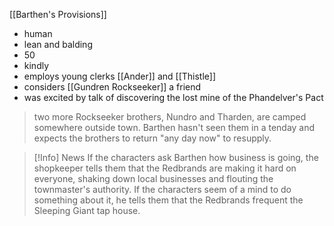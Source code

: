 [[Barthen's Provisions]]
* human
* lean and balding
* 50
* kindly
* employs young clerks [[Ander]] and [[Thistle]]
* considers [[Gundren Rockseeker]] a friend
* was excited by talk of discovering the lost mine of the Phandelver's Pact

>two more Rockseeker brothers, Nundro and Tharden, are camped somewhere outside town. Barthen hasn't seen them in a tenday and expects the brothers to return "any day now" to resupply.


> [!Info] News
> If the characters ask Barthen how business is going, the shopkeeper tells them that the Redbrands are making it hard on everyone, shaking down local businesses and flouting the townmaster's authority. If the characters seem of a mind to do something about it, he tells them that the Redbrands frequent the Sleeping Giant tap house.


